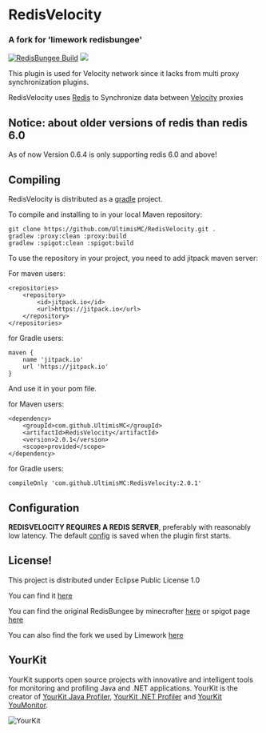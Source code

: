 # RedisVelocity
### A fork for 'limework redisbungee'
[![RedisBungee Build](https://github.com/UltimisMC/RedisVelocity/actions/workflows/gradle.yml/badge.svg)](https://github.com/UltimisMC/RedisVelocity/actions/workflows/gradle.yml) [![](https://jitpack.io/v/ultimismc/redisvelocity.svg)](https://jitpack.io/#ultimismc/redisvelocity)

This plugin is used for Velocity network since it lacks from multi proxy synchronization plugins.

RedisVelocity uses [Redis](https://redis.io) to Synchronize data between [Velocity](https://github.com/PaperMC/Velocity) proxies

## Notice: about older versions of redis than redis 6.0

As of now Version 0.6.4 is only supporting redis 6.0 and above!

## Compiling

RedisVelocity is distributed as a [gradle](https://gradle.org) project. 

To compile and installing to in your local Maven repository:

    git clone https://github.com/UltimisMC/RedisVelocity.git .
    gradlew :proxy:clean :proxy:build
    gradlew :spigot:clean :spigot:build

To use the repository in your project, you need to add jitpack maven server:

For maven users:

    <repositories>
		<repository>
		    <id>jitpack.io</id>
		    <url>https://jitpack.io</url>
		</repository>
	</repositories>

for Gradle users:

    maven {
        name 'jitpack.io'
        url 'https://jitpack.io'
    }
    
And use it in your pom file.

for Maven users:    

    <dependency>
	    <groupId>com.github.UltimisMC</groupId>
	    <artifactId>RedisVelocity</artifactId>
	    <version>2.0.1</version>
        <scope>provided</scope>
	</dependency>

for Gradle users:

    compileOnly 'com.github.UltimisMC:RedisVelocity:2.0.1'

## Configuration

**REDISVELOCITY REQUIRES A REDIS SERVER**, preferably with reasonably low latency. The default [config](https://github.com/UltimisMC/RedisVelocity/blob/master/src/main/resources/example_config.yml) is saved when the plugin first starts.

## License!

This project is distributed under Eclipse Public License 1.0

You can find it [here](https://github.com/Limework/RedisBungee/blob/master/LICENSE)

You can find the original RedisBungee by minecrafter [here](https://github.com/minecrafter/RedisBungee) or spigot page [here](https://www.spigotmc.org/resources/redisbungee.13494/)

You can also find the fork we used by Limework [here](https://github.com/limework/redisbungee)

## YourKit

YourKit supports open source projects with innovative and intelligent tools for monitoring and profiling Java and .NET applications. YourKit is the creator of [YourKit Java Profiler](https://www.yourkit.com/java/profiler/), [YourKit .NET Profiler](https://www.yourkit.com/.net/profiler/) and [YourKit YouMonitor](https://www.yourkit.com/youmonitor/).

![YourKit](https://www.yourkit.com/images/yklogo.png)
